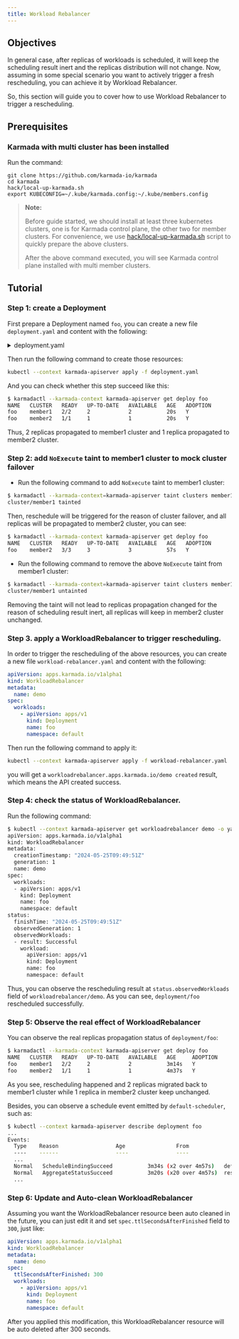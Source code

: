 ```yaml
---
title: Workload Rebalancer
---
```


## Objectives

In general case, after replicas of workloads is scheduled, it will keep the scheduling result inert and the replicas 
distribution will not change. Now, assuming in some special scenario you want to actively trigger a fresh rescheduling,
you can achieve it by Workload Rebalancer.

So, this section will guide you to cover how to use Workload Rebalancer to trigger a rescheduling.

## Prerequisites

### Karmada with multi cluster has been installed

Run the command:

```shell
git clone https://github.com/karmada-io/karmada
cd karmada
hack/local-up-karmada.sh
export KUBECONFIG=~/.kube/karmada.config:~/.kube/members.config
```

> **Note:**
>
> Before guide started, we should install at least three kubernetes clusters, one is for Karmada control plane, the other two for member clusters.
> For convenience, we use [hack/local-up-karmada.sh](https://karmada.io/docs/installation/#install-karmada-for-development-environment) script to quickly prepare the above clusters.
>
> After the above command executed, you will see Karmada control plane installed with multi member clusters.

## Tutorial

### Step 1: create a Deployment

First prepare a Deployment named `foo`, you can create a new file `deployment.yaml` and content with the following:

<details>
<summary>deployment.yaml</summary>

```yaml
apiVersion: apps/v1
kind: Deployment
metadata:
  name: foo
  labels:
    app: test
spec:
  replicas: 3
  selector:
    matchLabels:
      app: foo
  template:
    metadata:
      labels:
        app: foo
    spec:
      terminationGracePeriodSeconds: 0
      containers:
        - image: nginx
          name: foo
          resources:
            limits:
              cpu: 10m
              memory: 10Mi
---
apiVersion: policy.karmada.io/v1alpha1
kind: PropagationPolicy
metadata:
  name: default-pp
spec:
  placement:
    clusterTolerations:
      - effect: NoExecute
        key: workload-rebalancer-test
        operator: Exists
        tolerationSeconds: 0
    clusterAffinity:
      clusterNames:
        - member1
        - member2
    replicaScheduling:
      replicaDivisionPreference: Weighted
      replicaSchedulingType: Divided
      weightPreference:
        dynamicWeight: AvailableReplicas
  resourceSelectors:
    - apiVersion: apps/v1
      kind: Deployment
      name: foo
      namespace: default
```

</details>

Then run the following command to create those resources:

```bash
kubectl --context karmada-apiserver apply -f deployment.yaml
```

And you can check whether this step succeed like this:

```bash
$ karmadactl --karmada-context karmada-apiserver get deploy foo
NAME   CLUSTER   READY   UP-TO-DATE   AVAILABLE   AGE   ADOPTION
foo    member1   2/2     2            2           20s   Y
foo    member2   1/1     1            1           20s   Y
```

Thus, 2 replicas propagated to member1 cluster and 1 replica propagated to member2 cluster.

### Step 2: add `NoExecute` taint to member1 cluster to mock cluster failover

* Run the following command to add `NoExecute` taint to member1 cluster:

```bash
$ karmadactl --karmada-context=karmada-apiserver taint clusters member1 workload-rebalancer-test:NoExecute
cluster/member1 tainted
```

Then, reschedule will be triggered for the reason of cluster failover, and all replicas will be propagated to member2 cluster,
you can see:

```bash
$ karmadactl --karmada-context karmada-apiserver get deploy foo
NAME   CLUSTER   READY   UP-TO-DATE   AVAILABLE   AGE   ADOPTION
foo    member2   3/3     3            3           57s   Y
```

* Run the following command to remove the above `NoExecute` taint from member1 cluster:

```bash
$ karmadactl --karmada-context=karmada-apiserver taint clusters member1 workload-rebalancer-test:NoExecute-
cluster/member1 untainted
```

Removing the taint will not lead to replicas propagation changed for the reason of scheduling result inert,
all replicas will keep in member2 cluster unchanged.

### Step 3. apply a WorkloadRebalancer to trigger rescheduling.

In order to trigger the rescheduling of the above resources, you can create a new file `workload-rebalancer.yaml`
and content with the following:

```yaml
apiVersion: apps.karmada.io/v1alpha1
kind: WorkloadRebalancer
metadata:
  name: demo
spec:
  workloads:
    - apiVersion: apps/v1
      kind: Deployment
      name: foo
      namespace: default
```

Then run the following command to apply it:

```bash
kubectl --context karmada-apiserver apply -f workload-rebalancer.yaml
```

you will get a `workloadrebalancer.apps.karmada.io/demo created` result, which means the API created success.

### Step 4: check the status of WorkloadRebalancer.

Run the following command:

```bash
$ kubectl --context karmada-apiserver get workloadrebalancer demo -o yaml
apiVersion: apps.karmada.io/v1alpha1
kind: WorkloadRebalancer
metadata:
  creationTimestamp: "2024-05-25T09:49:51Z"
  generation: 1
  name: demo
spec:
  workloads:
  - apiVersion: apps/v1
    kind: Deployment
    name: foo
    namespace: default
status:
  finishTime: "2024-05-25T09:49:51Z"
  observedGeneration: 1
  observedWorkloads:
  - result: Successful
    workload:
      apiVersion: apps/v1
      kind: Deployment
      name: foo
      namespace: default
```

Thus, you can observe the rescheduling result at `status.observedWorkloads` field of `workloadrebalancer/demo`.
As you can see, `deployment/foo` rescheduled successfully.

### Step 5: Observe the real effect of WorkloadRebalancer

You can observe the real replicas propagation status of `deployment/foo`:

```bash
$ karmadactl --karmada-context karmada-apiserver get deploy foo
NAME   CLUSTER   READY   UP-TO-DATE   AVAILABLE   AGE     ADOPTION
foo    member1   2/2     2            2           3m14s   Y
foo    member2   1/1     1            1           4m37s   Y
```

As you see, rescheduling happened and 2 replicas migrated back to member1 cluster while 1 replica in member2 cluster keep unchanged.

Besides, you can observe a schedule event emitted by `default-scheduler`, such as:

```bash
$ kubectl --context karmada-apiserver describe deployment foo
...
Events:
  Type    Reason                  Age                From                                Message
  ----    ------                  ----               ----                                -------
  ...
  Normal   ScheduleBindingSucceed           3m34s (x2 over 4m57s)   default-scheduler                              Binding has been scheduled successfully. Result: {member1:2, member2:1}
  Normal   AggregateStatusSucceed           3m20s (x20 over 4m57s)  resource-binding-status-controller             Update resourceBinding(default/foo-deployment) with AggregatedStatus successfully.
  ...
```

### Step 6: Update and Auto-clean WorkloadRebalancer

Assuming you want the WorkloadRebalancer resource been auto cleaned in the future, you can just edit it and set
`spec.ttlSecondsAfterFinished` field to `300`, just like:

```yaml
apiVersion: apps.karmada.io/v1alpha1
kind: WorkloadRebalancer
metadata:
  name: demo
spec:
  ttlSecondsAfterFinished: 300
  workloads:
    - apiVersion: apps/v1
      kind: Deployment
      name: foo
      namespace: default
```

After you applied this modification, this WorkloadRebalancer resource will be auto deleted after 300 seconds.
